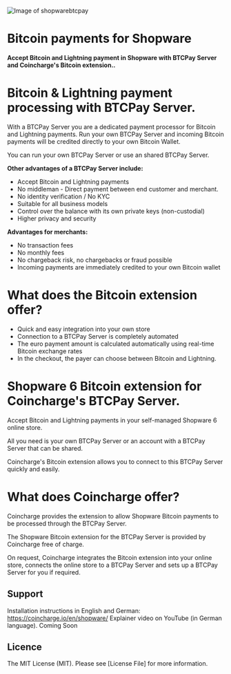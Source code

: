 ![Image of shopwarebtcpay](https://shopware.coincharge.io/media/e1/41/ca/1664280813/shopware-btcpay-plugin.png)

# Bitcoin payments for Shopware

**Accept Bitcoin and Lightning payment in Shopware with BTCPay Server and Coincharge's Bitcoin extension..**

# Bitcoin & Lightning payment processing with BTCPay Server.

With a BTCPay Server you are a dedicated payment processor for Bitcoin and Lightning payments. Run your own BTCPay Server and incoming Bitcoin payments will be credited directly to your own Bitcoin Wallet.

You can run your own BTCPay Server or use an shared BTCPay Server.

**Other advantages of a BTCPay Server include:**

- Accept Bitcoin and Lightning payments
- No middleman - Direct payment between end customer and merchant.
- No identity verification / No KYC
- Suitable for all business models
- Control over the balance with its own private keys (non-custodial)
- Higher privacy and security

**Advantages for merchants:**

- No transaction fees
- No monthly fees
- No chargeback risk, no chargebacks or fraud possible
- Incoming payments are immediately credited to your own Bitcoin wallet

# What does the Bitcoin extension offer?

- Quick and easy integration into your own store
- Connection to a BTCPay Server is completely automated
- The euro payment amount is calculated automatically using real-time Bitcoin exchange rates
- In the checkout, the payer can choose between Bitcoin and Lightning.

# Shopware 6 Bitcoin extension for Coincharge's BTCPay Server.

Accept Bitcoin and Lightning payments in your self-managed Shopware 6 online store.

All you need is your own BTCPay Server or an account with a BTCPay Server that can be shared.

Coincharge's Bitcoin extension allows you to connect to this BTCPay Server quickly and easily.

# What does Coincharge offer?
Coincharge provides the extension to allow Shopware Bitcoin payments to be processed through the BTCPay Server.

The Shopware Bitcoin extension for the BTCPay Server is provided by Coincharge free of charge.

On request, Coincharge integrates the Bitcoin extension into your online store, connects the online store to a BTCPay Server and sets up a BTCPay Server for you if required.


## Support
Installation instructions in English and German: https://coincharge.io/en/shopware/
Explainer video on YouTube (in German language). Coming Soon

## Licence
The MIT License (MIT). Please see [License File] for more information.

